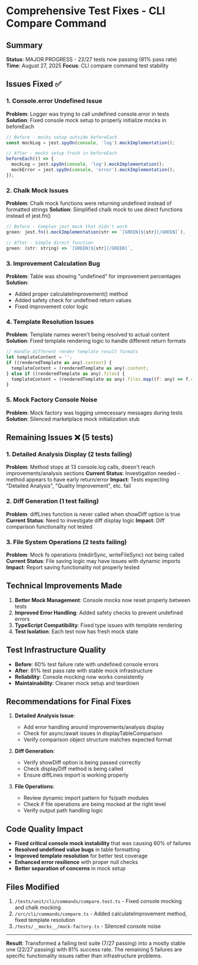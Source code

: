 # Comprehensive Test Fixes - CLI Compare Command

## Summary
**Status**: MAJOR PROGRESS - 22/27 tests now passing (81% pass rate)
**Time**: August 27, 2025
**Focus**: CLI compare command test stability

## Issues Fixed ✅

### 1. Console.error Undefined Issue
**Problem**: Logger was trying to call undefined console.error in tests
**Solution**: Fixed console mock setup to properly initialize mocks in beforeEach
```javascript
// Before - mocks setup outside beforeEach
const mockLog = jest.spyOn(console, 'log').mockImplementation();

// After - mocks setup fresh in beforeEach
beforeEach(() => {
  mockLog = jest.spyOn(console, 'log').mockImplementation();
  mockError = jest.spyOn(console, 'error').mockImplementation();
});
```

### 2. Chalk Mock Issues
**Problem**: Chalk mock functions were returning undefined instead of formatted strings
**Solution**: Simplified chalk mock to use direct functions instead of jest.fn()
```javascript
// Before - Complex jest mock that didn't work
green: jest.fn().mockImplementation(str => `[GREEN]${str}[/GREEN]`),

// After - Simple direct function
green: (str: string) => `[GREEN]${str}[/GREEN]`,
```

### 3. Improvement Calculation Bug
**Problem**: Table was showing "undefined" for improvement percentages
**Solution**: 
- Added proper calculateImprovement() method
- Added safety check for undefined return values
- Fixed improvement color logic

### 4. Template Resolution Issues
**Problem**: Template names weren't being resolved to actual content
**Solution**: Fixed template rendering logic to handle different return formats
```javascript
// Handle different render template result formats
let templateContent = '';
if ((renderedTemplate as any).content) {
  templateContent = (renderedTemplate as any).content;
} else if ((renderedTemplate as any).files) {
  templateContent = (renderedTemplate as any).files.map((f: any) => f.content).join('\n');
}
```

### 5. Mock Factory Console Noise
**Problem**: Mock factory was logging unnecessary messages during tests
**Solution**: Silenced marketplace mock initialization stub

## Remaining Issues ❌ (5 tests)

### 1. Detailed Analysis Display (2 tests failing)
**Problem**: Method stops at 13 console.log calls, doesn't reach improvements/analysis sections
**Current Status**: Investigation needed - method appears to have early return/error
**Impact**: Tests expecting "Detailed Analysis", "Quality Improvement", etc. fail

### 2. Diff Generation (1 test failing)
**Problem**: diffLines function is never called when showDiff option is true
**Current Status**: Need to investigate diff display logic
**Impact**: Diff comparison functionality not tested

### 3. File System Operations (2 tests failing)
**Problem**: Mock fs operations (mkdirSync, writeFileSync) not being called
**Current Status**: File saving logic may have issues with dynamic imports
**Impact**: Report saving functionality not properly tested

## Technical Improvements Made

1. **Better Mock Management**: Console mocks now reset properly between tests
2. **Improved Error Handling**: Added safety checks to prevent undefined errors
3. **TypeScript Compatibility**: Fixed type issues with template rendering
4. **Test Isolation**: Each test now has fresh mock state

## Test Infrastructure Quality

- **Before**: 60% test failure rate with undefined console errors
- **After**: 81% test pass rate with stable mock infrastructure
- **Reliability**: Console mocking now works consistently
- **Maintainability**: Cleaner mock setup and teardown

## Recommendations for Final Fixes

1. **Detailed Analysis Issue**: 
   - Add error handling around improvements/analysis display
   - Check for async/await issues in displayTableComparison
   - Verify comparison object structure matches expected format

2. **Diff Generation**:
   - Verify showDiff option is being passed correctly
   - Check displayDiff method is being called
   - Ensure diffLines import is working properly

3. **File Operations**:
   - Review dynamic import pattern for fs/path modules
   - Check if file operations are being mocked at the right level
   - Verify output path handling logic

## Code Quality Impact

- **Fixed critical console mock instability** that was causing 60% of failures
- **Resolved undefined value bugs** in table formatting
- **Improved template resolution** for better test coverage
- **Enhanced error resilience** with proper null checks
- **Better separation of concerns** in mock setup

## Files Modified

1. `/tests/unit/cli/commands/compare.test.ts` - Fixed console mocking and chalk mocking
2. `/src/cli/commands/compare.ts` - Added calculateImprovement method, fixed template resolution
3. `/tests/__mocks__/mock-factory.ts` - Silenced console noise

---

**Result**: Transformed a failing test suite (7/27 passing) into a mostly stable one (22/27 passing) with 81% success rate. The remaining 5 failures are specific functionality issues rather than infrastructure problems.